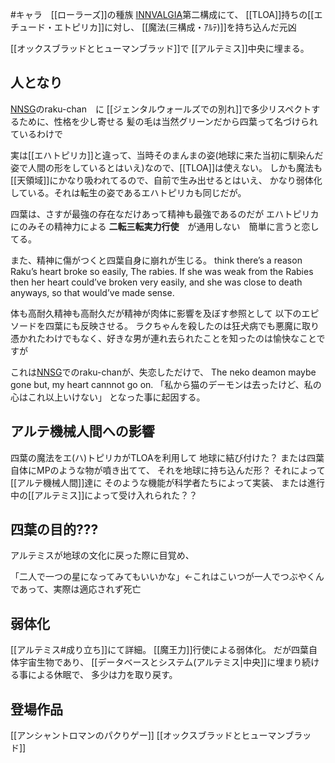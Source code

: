 #キャラ　[[ローラーズ]]の種族
[INNVALGIA](INNVALGIAとは)第二構成にて、
[[TLOA]]持ちの[[エチュード・エトピリカ]]に対し、
[[魔法(三構成・ｱﾙﾃ)]]を持ち込んだ元凶

[[オックスブラッドとヒューマンブラッド]]で
[[アルテミス]]中央に埋まる。

## 人となり
[NNSG](リスペクトフル)のraku-chan　に
[[ジェンタルウォールズでの別れ]]で多少リスペクトするために、性格を少し寄せる
髪の毛は当然グリーンだから四葉って名づけられているわけで


実は[[エハトピリカ]]と違って、当時そのまんまの姿(地球に来た当初に馴染んだ姿で人間の形をしているとはいえ)なので、[[TLOA]]は使えない。
しかも魔法も[[天領域]]にかなり吸われてるので、自前で生み出せるとはいえ、
かなり弱体化している。それは転生の姿であるエハトピリカも同じだが。

四葉は、さすが最強の存在なだけあって精神も最強であるのだが
エハトピリカにのみその精神力による
**二転三転実力行使**　が通用しない　簡単に言うと恋してる。

また、精神に傷がつくと四葉自身に崩れが生じる。
	 think there’s a reason Raku’s heart broke so easily, The rabies. If she was weak from the Rabies then her heart could’ve broken very easily, and she was close to death anyways, so that would’ve made sense.

体も高耐久精神も高耐久だが精神が肉体に影響を及ぼす参照として
以下のエピソードを四葉にも反映させる。
	ラクちゃんを殺したのは狂犬病でも悪魔に取り憑かれたわけでもなく、好きな男が連れ去られたことを知ったのは愉快なことですが

これは[NNSG](リスペクトフル)でのraku-chanが、失恋しただけで、
	The neko deamon maybe gone but, my heart cannnot go on.
	「私から猫のデーモンは去ったけど、私の心はこれ以上いけない」
となった事に起因する。



## アルテ機械人間への影響
四葉の魔法をエ(ハ)トピリカがTLOAを利用して
地球に結び付けた？
または四葉自体にMPのような物が噴き出てて、
それを地球に持ち込んだ形？
それによって[[アルテ機械人間]]達に
そのような機能が科学者たちによって実装、
または進行中の[[アルテミス]]によって受け入れられた？？

## 四葉の目的???
アルテミスが地球の文化に戻った際に目覚め、

「二人で一つの星になってみてもいいかな」←これはこいつが一人でつぶやくんであって、実際は適応されず死亡
## 弱体化
[[アルテミス#成り立ち]]にて詳細。
[[魔王力]]行使による弱体化。
だが四葉自体宇宙生物であり、
[[データベースとシステム(アルテミス|中央]]に埋まり続ける事による休眠で、
多少は力を取り戻す。
## 登場作品
[[アンシャントロマンのパクりゲー]]
[[オックスブラッドとヒューマンブラッド]]
